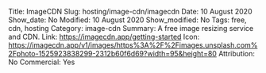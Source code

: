 Title: ImageCDN
Slug: hosting/image-cdn/imagecdn
Date: 10 August 2020
Show_date: No
Modified: 10 August 2020
Show_modified: No
Tags: free, cdn, hosting
Category: image-cdn
Summary: A free image resizing service and CDN.
Link: https://imagecdn.app/getting-started
Icon: https://imagecdn.app/v1/images/https%3A%2F%2Fimages.unsplash.com%2Fphoto-1525923838299-2312b60f6d69?width=95&height=80
Attribution: No
Commercial: Yes
 